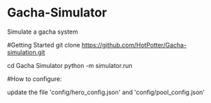 # Gacha-Simulator
Simulate a gacha system

#Getting Started
git clone https://github.com/HotPotter/Gacha-simulation.git

cd Gacha Simulator
python -m simulator.run

#How to configure:

update the file 'config/hero_config.json' and 'config/pool_config.json'